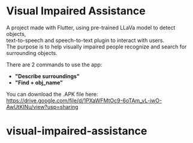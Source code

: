 # Visual Impaired Assistance

A project made with Flutter, using pre-trained LLaVa model to detect objects,  
text-to-speech and speech-to-text plugin to interact with users.  
The purpose is to help visually impaired people recognize and search for surrounding objects.

There are 2 commands to use the app:  
- **"Describe surroundings"**  
- **"Find + obj_name"**

You can download the .APK file here:  
https://drive.google.com/file/d/1PXaWFMtOc9-6oTAm_vL-iwO-AwUtKINu/view?usp=sharing

# visual-impaired-assistance
